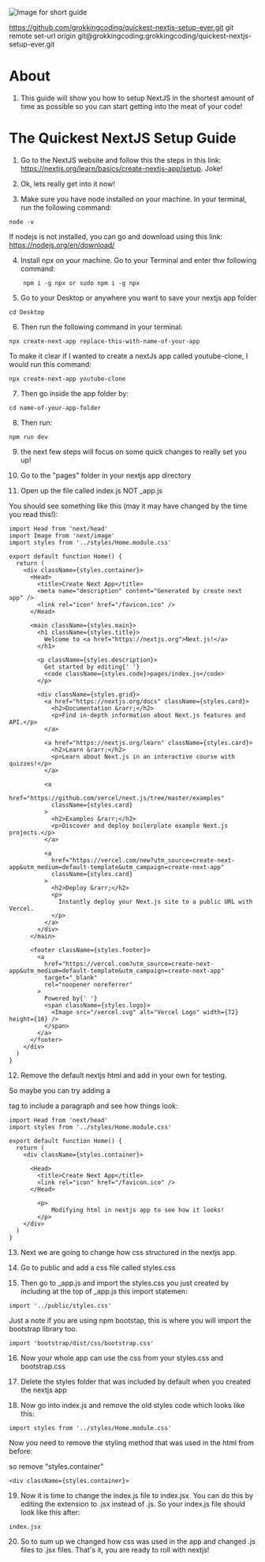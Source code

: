 ![Image for short guide](https://source.unsplash.com/vkCyrRJsHss)

https://github.com/grokkingcoding/quickest-nextjs-setup-ever.git
git remote set-url origin git@grokkingcoding:grokkingcoding/quickest-nextjs-setup-ever.git

# About

1. This guide will show you how to setup NextJS in the shortest amount of time as possible so you can start getting into the meat of your code!

# The Quickest NextJS Setup Guide

1. Go to the NextJS website and follow this the steps in this link: https://nextjs.org/learn/basics/create-nextjs-app/setup. Joke!

2. Ok, lets really get into it now!

3. Make sure you have node installed on your machine. In your terminal, run the following command:

```
node -v
```

If nodejs is not installed, you can go and download using this link: https://nodejs.org/en/download/

4. Install npx on your machine. Go to your Terminal and enter thw following command:

```
    npm i -g npx or sudo npm i -g npx
```

5. Go to your Desktop or anywhere you want to save your nextjs app folder

```
cd Desktop
```

6. Then run the following command in your terminal:

```
npx create-next-app replace-this-with-name-of-your-app
```

To make it clear if I wanted to create a nextJs app called youtube-clone, I would run this command:

```
npx create-next-app youtube-clone
```

7. Then go inside the app folder by:

```
cd name-of-your-app-folder
```

8. Then run:

```
npm run dev
```

9. the next few steps will focus on some quick changes to really set you up!

10. Go to the "pages" folder in your nextjs app directory

11. Open up the file called index.js NOT \_app.js

You should see something like this (may it may have changed by the time you read this!):

```
import Head from 'next/head'
import Image from 'next/image'
import styles from '../styles/Home.module.css'

export default function Home() {
  return (
    <div className={styles.container}>
      <Head>
        <title>Create Next App</title>
        <meta name="description" content="Generated by create next app" />
        <link rel="icon" href="/favicon.ico" />
      </Head>

      <main className={styles.main}>
        <h1 className={styles.title}>
          Welcome to <a href="https://nextjs.org">Next.js!</a>
        </h1>

        <p className={styles.description}>
          Get started by editing{' '}
          <code className={styles.code}>pages/index.js</code>
        </p>

        <div className={styles.grid}>
          <a href="https://nextjs.org/docs" className={styles.card}>
            <h2>Documentation &rarr;</h2>
            <p>Find in-depth information about Next.js features and API.</p>
          </a>

          <a href="https://nextjs.org/learn" className={styles.card}>
            <h2>Learn &rarr;</h2>
            <p>Learn about Next.js in an interactive course with quizzes!</p>
          </a>

          <a
            href="https://github.com/vercel/next.js/tree/master/examples"
            className={styles.card}
          >
            <h2>Examples &rarr;</h2>
            <p>Discover and deploy boilerplate example Next.js projects.</p>
          </a>

          <a
            href="https://vercel.com/new?utm_source=create-next-app&utm_medium=default-template&utm_campaign=create-next-app"
            className={styles.card}
          >
            <h2>Deploy &rarr;</h2>
            <p>
              Instantly deploy your Next.js site to a public URL with Vercel.
            </p>
          </a>
        </div>
      </main>

      <footer className={styles.footer}>
        <a
          href="https://vercel.com?utm_source=create-next-app&utm_medium=default-template&utm_campaign=create-next-app"
          target="_blank"
          rel="noopener noreferrer"
        >
          Powered by{' '}
          <span className={styles.logo}>
            <Image src="/vercel.svg" alt="Vercel Logo" width={72} height={16} />
          </span>
        </a>
      </footer>
    </div>
  )
}

```

12. Remove the default nextjs html and add in your own for testing.

So maybe you can try adding a <p> tag to include a paragraph and see how things look:

```
import Head from 'next/head'
import styles from '../styles/Home.module.css'

export default function Home() {
  return (
    <div className={styles.container}>

      <Head>
        <title>Create Next App</title>
        <link rel="icon" href="/favicon.ico" />
      </Head>

        <p>
            Modifying html in nextjs app to see how it looks!
        </p>
    </div>
  )
}
```

13. Next we are going to change how css structured in the nextjs app.

14. Go to public and add a css file called styles.css

15. Then go to \_app.js and import the styles.css you just created by including at the top of \_app.js this import statemen:

```
import '../public/styles.css'
```

Just a note if you are using npm bootstap, this is where you will import the bootstrap library too.

```
import 'bootstrap/dist/css/bootstrap.css'
```

16. Now your whole app can use the css from your styles.css and bootstrap.css

17. Delete the styles folder that was included by default when you created the nextjs app

18. Now go into index.js and remove the old styles code which looks like this:

```
import styles from '../styles/Home.module.css'
```

Now you need to remove the styling method that was used in the html from before:

so remove "styles.container"

```
<div className={styles.container}>
```

19. Now it is time to change the index.js file to index.jsx. You can do this by editing the extension to .jsx instead of .js. So your index.js file should look like this after:

```
index.jsx
```

20. So to sum up we changed how css was used in the app and changed .js files to .jsx files. That's it, you are ready to roll with nextjs!
